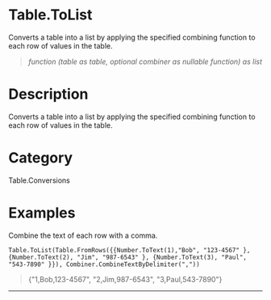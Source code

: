 ﻿# Table.ToList
Converts a table into a list by applying the specified combining function to each row of values in the table.
> _function (table as table, optional combiner as nullable function) as list_
# Description 
Converts a table into a list by applying the specified combining function to each row of values in the table.
# Category 
Table.Conversions
# Examples 
Combine the text of each row with a comma.
```
Table.ToList(Table.FromRows({{Number.ToText(1),"Bob", "123-4567" }, {Number.ToText(2), "Jim", "987-6543" }, {Number.ToText(3), "Paul", "543-7890" }}), Combiner.CombineTextByDelimiter(","))
```
> {"1,Bob,123-4567", "2,Jim,987-6543", "3,Paul,543-7890"}
***
